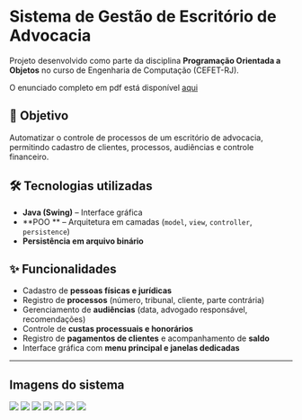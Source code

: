 # Sistema de Gestão de Escritório de Advocacia  

Projeto desenvolvido como parte da disciplina **Programação Orientada a Objetos** no curso de Engenharia de Computação (CEFET-RJ).  

O enunciado completo em pdf está disponível [aqui](Enunciado.pdf)

## 📌 Objetivo
Automatizar o controle de processos de um escritório de advocacia, permitindo cadastro de clientes, processos, audiências e controle financeiro.  

## 🛠️ Tecnologias utilizadas
- **Java (Swing)** – Interface gráfica  
- **POO ** – Arquitetura em camadas (`model`, `view`, `controller`, `persistence`)  
- **Persistência em arquivo binário**  

## ✨ Funcionalidades
- Cadastro de **pessoas físicas e jurídicas**  
- Registro de **processos** (número, tribunal, cliente, parte contrária)  
- Gerenciamento de **audiências** (data, advogado responsável, recomendações)  
- Controle de **custas processuais e honorários**  
- Registro de **pagamentos de clientes** e acompanhamento de **saldo**  
- Interface gráfica com **menu principal e janelas dedicadas**  

---

## Imagens do sistema
![](Audiência.PNG)
![](Cadastro.PNG)
![](Conta.PNG)
![](Detalhes.PNG)
![](Processo.PNG)
![](Tribunal.PNG)
![](listar.PNG)

